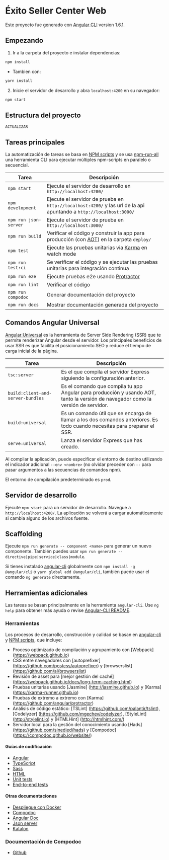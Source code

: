 # **Éxito Seller Center Web**

Este proyecto fue generado con [Angular CLI](https://github.com/angular/angular-cli)
 version 1.6.1.

## Empezando

1. Ir a la carpeta del proyecto e instalar dependencias:
 ```bash
 npm install
 ```
- Tambien con:
 ```bash
 yarn install
 ```

2. Inicie el servidor de desarrollo y abra `localhost:4200` en su navegador:
 ```bash
 npm start
 ```
 
## Estructura del proyecto

```
ACTUALIZAR
```

## Tareas principales

La automatización de tareas se basa en [NPM scripts](https://docs.npmjs.com/misc/scripts) y se usa [npm-run-all](https://github.com/mysticatea/npm-run-all) una herramienta CLI para ejecutar múltiples npm-scripts en paralelo o secuencial.

Tarea                           | Descripción
--------------------------------|--------------------------------------------------------------------------------------
`npm start`                     | Ejecute el servidor de desarrollo en `http://localhost:4200/`
`npm development`               | Ejecute el servidor de prueba en `http://localhost:4200/` y las url de la api apuntando a `http://localhost:3000/`
`npm run json-server`           | Ejecute el servidor de prueba en `http://localhost:3000/`
`npm run build`                 | Verificar el código y construir la app para producción (con [AOT](https://angular.io/guide/aot-compiler)) en la carpeta `deploy/`
`npm test`                      | Ejecute las pruebas unitarias via [Karma](https://karma-runner.github.io) en watch mode
`npm run test:ci`               | Se verificar el código y se ejecutar las pruebas unitarias para integración continua
`npm run e2e`                   | Ejecute pruebas e2e usando [Protractor](http://www.protractortest.org)
`npm run lint`                  | Verificar el código
`npm run compodoc`              | Generar documentación del proyecto
`npm run docs`                  | Mostrar documentación generada del proyecto

## Comandos Angular Universal

[Angular Universal](https://universal.angular.io/) es la herramienta de Server Side Rendering (SSR) que te permite renderizar Angular desde el servidor. Los principales beneficios de usar SSR es que facilita el posicionamiento SEO y reduce el tiempo de carga inicial de la página.

Tarea                                | Descripción
-------------------------------------|--------------------------------------------------------------------------------------
`tsc:server`                         |  Es el que compila el servidor Express siguiendo la configuración anterior.
`build:client-and-server-bundles`    |  Es el comando que compila tu app Angular para producción y usando AOT, tanto la versión de navegador como la versión de servidor.
`build:universal`                    |  Es un comando útil que se encarga de llamar a los dos comandos anteriores. Es todo cuando necesitas para preparar el SSR.
`serve:universal`                    |   Lanza el servidor Express que has creado.

Al compilar la aplicación, puede especificar el entorno de destino utilizando el indicador adicional `--env <nombre>` (no olvidar preceder con `--` para pasar argumentos a las secuencias de comandos npm).

El entorno de compilación predeterminado es `prod`.

## Servidor de desarrollo

Ejecute `npm start` para un servidor de desarrollo. Navegue a `http://localhost:4200/`. La aplicación se volverá a cargar automáticamente si cambia alguno de los archivos fuente.

## Scaffolding

Ejecute `npm run generate -- component <name>` para generar un nuevo componente. 
También puedes usar `npm run generate -- directive|pipe|service|class|module`.

Si tienes instalado [angular-cli](https://github.com/angular/angular-cli) globalmente con `npm install -g @angular/cli` o `yarn global add @angular/cli`, también puede usar el comando `ng generate` directamente.

## Herramientas adicionales

Las tareas se basan principalmente en la herramienta `angular-cli`. 
Use `ng help` para obtener más ayuda o revise [Angular-CLI README](https://github.com/angular/angular-cli).

### Herramientas

Los procesos de desarrollo, construcción y calidad se basan en [angular-cli](https://github.com/angular/angular-cli) y
[NPM scripts](https://docs.npmjs.com/misc/scripts), que incluye:

- Proceso optimizado de compilación y agrupamiento con [Webpack] (https://webpack.github.io)
- CSS entre navegadores con [autoprefixer] (https://github.com/postcss/autoprefixer) y
  [browserslist] (https://github.com/ai/browserslist)
- Revisión de asset para [mejor gestión del caché] (https://webpack.github.io/docs/long-term-caching.html)
- Pruebas unitarias usando [Jasmine] (http://jasmine.github.io) y [Karma] (https://karma-runner.github.io)
- Pruebas de extremo a extremo con [Karma] (https://github.com/angular/protractor)
- Análisis de código estático: [TSLint] (https://github.com/palantir/tslint), [Codelyzer] (https://github.com/mgechev/codelyzer),
  [StyleLint] (http://stylelint.io) y [HTMLHint] (http://htmlhint.com/)
- Servidor local para la gestión del conocimiento usando [Hads] (https://github.com/sinedied/hads) y [Compodoc] (https://compodoc.github.io/website/)

#### Guías de codificación

- [Angular](docs/coding-guides/angular.md)
- [TypeScript](docs/coding-guides/typescript.md)
- [Sass](docs/coding-guides/sass.md)
- [HTML](docs/coding-guides/html.md)
- [Unit tests](docs/coding-guides/unit-test.md)
- [End-to-end tests](docs/coding-guides/e2e.md)

#### Otras documentaciones

- [Despliegue con Docker](docs/docker.md)
- [Compodoc](docs/compodoc.md)
- [Angular Doc](docs/angulardoc.md)
- [Json server](docs/json-server.md)
- [Katalon](docs/katalon.md)

### Documentación de Compodoc

- [Github](https://maik3345.github.io/Seller-center-Documentation/dist/index.html)
